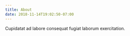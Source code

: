 ```yaml
---
title: About
date: 2018-11-14T19:02:50-07:00
---
```


Cupidatat ad labore consequat fugiat laborum exercitation.
